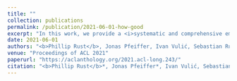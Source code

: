 ```yaml
---
title: ""
collection: publications
permalink: /publication/2021-06-01-how-good
excerpt: "In this work, we provide a <i>systematic and comprehensive empirical comparison</i> of pretrained multilingual language models versus their monolingual counterparts with regard to their monolingual task performance. We study a set of nine typologically diverse languages with readily available pretrained monolingual models on a set of five diverse monolingual downstream tasks. We first aim to establish, via fair and controlled comparisons, if a gap between the multilingual and the corresponding monolingual representation of that language exists, and subsequently investigate the reason for any performance difference. To disentangle conflating factors, we train new monolingual models on the same data, with monolingually and multilingually trained tokenizers. We find that while the pretraining data size is an important factor, a designated monolingual tokenizer plays an equally important role in the downstream performance. Our results show that languages that are adequately represented in the multilingual model’s vocabulary exhibit negligible performance decreases over their monolingual counterparts. We further find that replacing the original multilingual tokenizer with the specialized monolingual tokenizer improves the downstream performance of the multilingual model for almost every task and language."
date: 2021-06-01
authors: "<b>Phillip Rust</b>, Jonas Pfeiffer, Ivan Vulić, Sebastian Ruder, Iryna Gurevych"
venue: "Proceedings of ACL 2021"
paperurl: "https://aclanthology.org/2021.acl-long.243/"
citation: "<b>Phillip Rust</b>*, Jonas Pfeiffer*, Ivan Vulić, Sebastian Ruder, Iryna Gurevych (2021). How Good is Your Tokenizer? On the Monolingual Performance of Multilingual Language Models. In <i>Proceedings of ACL 2021</i>."
---
```

